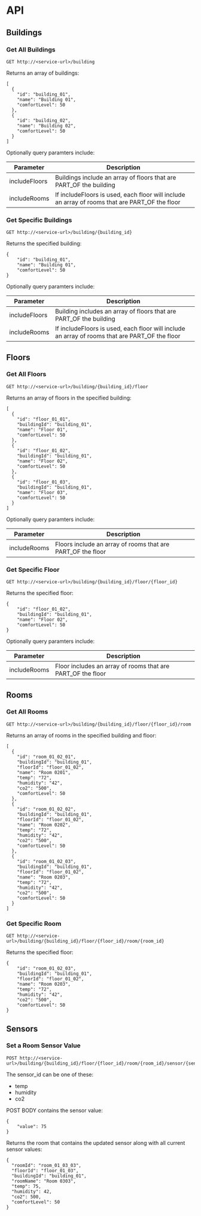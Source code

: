 # API

## Buildings

### Get All Buildings

```
GET http://<service-url>/building
```

Returns an array of buildings:

```
[
  {
    "id": "building_01",
    "name": "Building 01",
    "comfortLevel": 50
  },
  {
    "id": "building_02",
    "name": "Building 02",
    "comfortLevel": 50
  }
]
```

Optionally query paramters include:

|Parameter|Description|
|-|-|
|includeFloors| Buildings include an array of floors that are PART_OF the building|
|includeRooms| If includeFloors is used, each floor will include an array of rooms that are PART_OF the floor|

### Get Specific Buildings

```
GET http://<service-url>/building/{building_id}
```

Returns the specified building:

```
{
    "id": "building_01",
    "name": "Building 01",
    "comfortLevel": 50
}
```

Optionally query paramters include:

|Parameter|Description|
|-|-|
|includeFloors| Building includes an array of floors that are PART_OF the building|
|includeRooms| If includeFloors is used, each floor will include an array of rooms that are PART_OF the floor|

## Floors
### Get All Floors

```
GET http://<service-url>/building/{building_id}/floor
```

Returns an array of floors in the specified building:

```
[
  {
    "id": "floor_01_01",
    "buildingId": "building_01",
    "name": "Floor 01",
    "comfortLevel": 50
  },
  {
    "id": "floor_01_02",
    "buildingId": "building_01",
    "name": "Floor 02",
    "comfortLevel": 50
  },
  {
    "id": "floor_01_03",
    "buildingId": "building_01",
    "name": "Floor 03",
    "comfortLevel": 50
  }
]
```

Optionally query paramters include:

|Parameter|Description|
|-|-|
|includeRooms| Floors include an array of rooms that are PART_OF the floor|

### Get Specific Floor

```
GET http://<service-url>/building/{building_id}/floor/{floor_id}
```

Returns the specified floor:

```
{
    "id": "floor_01_02",
    "buildingId": "building_01",
    "name": "Floor 02",
    "comfortLevel": 50
}
```

Optionally query paramters include:

|Parameter|Description|
|-|-|
|includeRooms| Floor includes an array of rooms that are PART_OF the floor|

## Rooms
### Get All Rooms

```
GET http://<service-url>/building/{building_id}/floor/{floor_id}/room
```

Returns an array of rooms in the specified building and floor:

```
[
  {
    "id": "room_01_02_01",
    "buildingId": "building_01",
    "floorId": "floor_01_02",
    "name": "Room 0201",
    "temp": "72",
    "humidity": "42",
    "co2": "500",
    "comfortLevel": 50
  },
  {
    "id": "room_01_02_02",
    "buildingId": "building_01",
    "floorId": "floor_01_02",
    "name": "Room 0202",
    "temp": "72",
    "humidity": "42",
    "co2": "500",
    "comfortLevel": 50
  },
  {
    "id": "room_01_02_03",
    "buildingId": "building_01",
    "floorId": "floor_01_02",
    "name": "Room 0203",
    "temp": "72",
    "humidity": "42",
    "co2": "500",
    "comfortLevel": 50
  }
]
```

### Get Specific Room

```
GET http://<service-url>/building/{building_id}/floor/{floor_id}/room/{room_id}
```

Returns the specified floor:

```
{
    "id": "room_01_02_03",
    "buildingId": "building_01",
    "floorId": "floor_01_02",
    "name": "Room 0203",
    "temp": "72",
    "humidity": "42",
    "co2": "500",
    "comfortLevel": 50
}
```

## Sensors

### Set a Room Sensor Value

```
POST http://<service-url>/building/{building_id}/floor/{floor_id}/room/{room_id}/sensor/{sensor_id}
```

The sensor_id can be one of these:
- temp
- humidity
- co2

POST BODY contains the sensor value:

```
{
    "value": 75
}
```

Returns the room that contains the updated sensor along with all current sensor values:

```
{
  "roomId": "room_01_03_03",
  "floorId": "floor_01_03",
  "buildingId": "building_01",
  "roomName": "Room 0303",
  "temp": 75,
  "humidity": 42,
  "co2": 500,
  "comfortLevel": 50
}
```